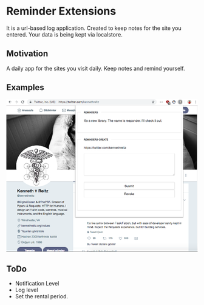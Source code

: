 # Reminder Extensions
It is a url-based log application. Created to keep notes for the site you entered. Your data is being kept via localstore.

## Motivation

A daily app for the sites you visit daily. Keep notes and remind yourself.

## Examples
![](/img/example.png)

## ToDo
- Notification Level
- Log level
- Set the rental period.